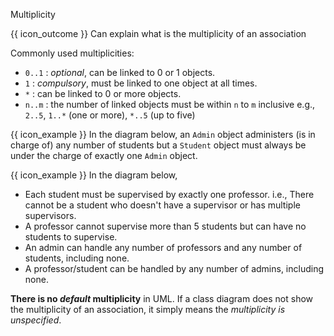 <span id="title">Multiplicity</span>

<span id="prereqs"></span>

<span id="outcomes">{{ icon_outcome }} Can explain what is the multiplicity of an association</span>

<div id="body">

<pic eager src="{{baseUrl}}/uml/classDiagrams/associations/multiplicity/images/notation.png" height="120" />
<p/>

Commonly used multiplicities:
* `0..1` : _optional_, can be linked to 0 or 1 objects.
* `1` : _compulsory_, must be linked to one object at all times.
* `*` : can be linked to 0 or more objects.
* `n..m` : the number of linked objects must be within `n` to `m` inclusive e.g., `2..5`, `1..*` (one or more), `*..5` (up to five)

<box>

{{ icon_example }} In the diagram below, an `Admin` object administers (is in charge of) any number of students but a `Student` object must always be under the charge of exactly one `Admin` object.

<pic eager src="{{baseUrl}}/uml/classDiagrams/associations/multiplicity/images/adminStudent.png" width="300" />

</box>
<box>

{{ icon_example }} In the diagram below,
* Each student must be supervised by exactly one professor. i.e., There cannot be a student who doesn't have a supervisor or has multiple supervisors.
* A professor cannot supervise more than 5 students but can have no students to supervise.
* An admin can handle any number of professors and any number of students, including none.
* A professor/student can be handled by any number of admins, including none.

<pic eager src="{{baseUrl}}/uml/classDiagrams/associations/multiplicity/images/adminProfessorStudent.png" height="70" />

</box>

<box type="warning" seamless>

**There is no _default_ multiplicity** in UML. If a class diagram does not show the multiplicity of an association, it simply means the _multiplicity is unspecified_.
</box>
</div>

<div id="extras">
<include src="exercisesPanel.md" boilerplate/>
</div>
